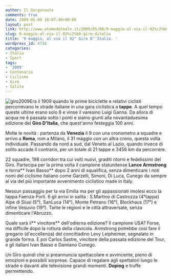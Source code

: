 ```yaml
---
author: Il Gorgonauta
comments: true
date: 2009-05-08 18:07:40+00:00
layout: post
link: http://www.atomodelmale.it/2009/05/08/9-maggio-al-via-il-92%c2%b0-giro-ditalia/
slug: 9-maggio-al-via-il-92%c2%b0-giro-ditalia
title: '9 maggio, al via il 92° Giro D''Italia. '
wordpress_id: 4716
categories:
- Italia
- Sport
tags:
- '2009'
- Centenario
- Ciclismo
- Giro
- Salita
---
```


![giro2009](http://www.atomodelmale.it/wp-content/uploads/2009/05/giro2009-228x300.jpg)Era il 1909 quando le prime biciclette e relativi ciclisti percorrevano le strade italiane in una gara ciclistica a **tappe**. A quel tempo queste ultime erano solo 8 e vinse il varesino Luigi Ganna. Da allora di acqua ne è passata sotto i ponti e siamo giunti alla novantaduesima edizione del **Giro D'Italia**, che quest'anno festeggia 100 anni.

Molte le novità : partenza da **Venezia** il 9 con una cronometro a squadre e arrivo a **Roma**, non a Milano, il 31 maggio con un altra crono, questa volta individuale. Passando da nord a sud, dal Veneto al Lazio, quando invece di solito accade il contrario, per un totale di 21 tappe e 3456 km da percorrere.

22 squadre, 198 corridori tra cui volti nuovi, graditi ritorni e fedelissimi del Giro. Partecipa per la prima volta il campione statunitense **Lance Armstrong** e torna** Ivan Basso** dopo 2 anni di squalifica, senza dimenticare i noti nomi del ciclismo italiano come Garzelli, Simoni, Di Luca, Cunego da sempre al via del più importante avvenimento ciclistico made in Italy.

Nessun passaggio per la via Emilia ma per gli appassionati imolesi ecco la tappa Faenza-Forli. 6 gli arrivi in salita : S.Martino di Castrozza (4°tappa) Alpe di Siusi (5°), SanLuca (14°), Monte Petrano (16°), Blockhaus (17°) e infine Vesuvio (19°). Tante le regioni e le città attraversate, senza dimenticare l'Abruzzo.

<!-- more -->


Quale sarà il** vincitore** dell'odierna edizione? Il campione USA? Forse, ma difficile dopo la rottura della clavicola. Armstrong potrebbe così fare il gregario (d'eccellenza) del concittadino Levy Leipheimer, segnalato in grande forma. E poi  Carlos Sastre, vincitore della passata edizione del Tour, e gli italiani Ivan Basso e Damiano Cunego.

Un Giro quindi che si preannuncia spettacolare e avvincente, pieno di emozioni e possibili sorprese. Capace di regalare agli spettatori lungo le strade e davanti alle televisione grandi momenti. **Doping** e truffe permettendo.
